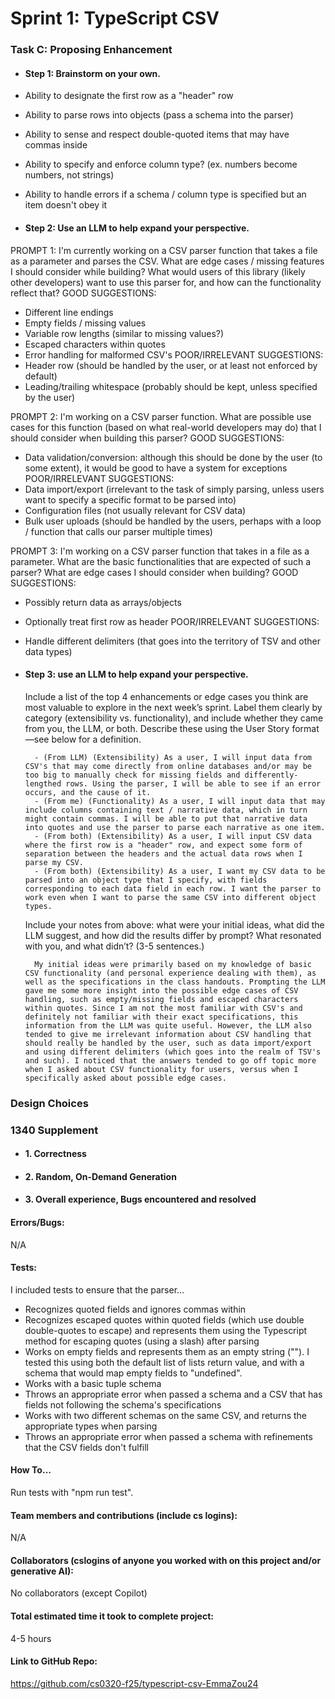 # Sprint 1: TypeScript CSV

### Task C: Proposing Enhancement

- #### Step 1: Brainstorm on your own.
- Ability to designate the first row as a "header" row
- Ability to parse rows into objects (pass a schema into the parser)
- Ability to sense and respect double-quoted items that may have commas inside
- Ability to specify and enforce column type? (ex. numbers become numbers, not strings)
- Ability to handle errors if a schema / column type is specified but an item doesn't obey it

- #### Step 2: Use an LLM to help expand your perspective.
PROMPT 1: I'm currently working on a CSV parser function that takes a file as a parameter and parses the CSV. What are edge cases / missing features I should consider while building? What would users of this library (likely other developers) want to use this parser for, and how can the functionality reflect that?
GOOD SUGGESTIONS:
- Different line endings
- Empty fields / missing values
- Variable row lengths (similar to missing values?)
- Escaped characters within quotes
- Error handling for malformed CSV's
POOR/IRRELEVANT SUGGESTIONS:
- Header row (should be handled by the user, or at least not enforced by default)
- Leading/trailing whitespace (probably should be kept, unless specified by the user)

PROMPT 2: I'm working on a CSV parser function. What are possible use cases for this function (based on what real-world developers may do) that I should consider when building this parser?
GOOD SUGGESTIONS:
- Data validation/conversion: although this should be done by the user (to some extent), it would be good to have a system for exceptions
POOR/IRRELEVANT SUGGESTIONS:
- Data import/export (irrelevant to the task of simply parsing, unless users want to specify a specific format to be parsed into)
- Configuration files (not usually relevant for CSV data)
- Bulk user uploads (should be handled by the users, perhaps with a loop / function that calls our parser multiple times)

PROMPT 3: I'm working on a CSV parser function that takes in a file as a parameter. What are the basic functionalities that are expected of such a parser? What are edge cases I should consider when building?
GOOD SUGGESTIONS:
- Possibly return data as arrays/objects
- Optionally treat first row as header
POOR/IRRELEVANT SUGGESTIONS:
- Handle different delimiters (that goes into the territory of TSV and other data types)

- #### Step 3: use an LLM to help expand your perspective.

    Include a list of the top 4 enhancements or edge cases you think are most valuable to explore in the next week’s sprint. Label them clearly by category (extensibility vs. functionality), and include whether they came from you, the LLM, or both. Describe these using the User Story format—see below for a definition. 
    
        - (From LLM) (Extensibility) As a user, I will input data from CSV's that may come directly from online databases and/or may be too big to manually check for missing fields and differently-lengthed rows. Using the parser, I will be able to see if an error occurs, and the cause of it.
        - (From me) (Functionality) As a user, I will input data that may include columns containing text / narrative data, which in turn might contain commas. I will be able to put that narrative data into quotes and use the parser to parse each narrative as one item.
        - (From both) (Extensibility) As a user, I will input CSV data where the first row is a "header" row, and expect some form of separation between the headers and the actual data rows when I parse my CSV.
        - (From both) (Extensibility) As a user, I want my CSV data to be parsed into an object type that I specify, with fields corresponding to each data field in each row. I want the parser to work even when I want to parse the same CSV into different object types.

    Include your notes from above: what were your initial ideas, what did the LLM suggest, and how did the results differ by prompt? What resonated with you, and what didn’t? (3-5 sentences.) 

        My initial ideas were primarily based on my knowledge of basic CSV functionality (and personal experience dealing with them), as well as the specifications in the class handouts. Prompting the LLM gave me some more insight into the possible edge cases of CSV handling, such as empty/missing fields and escaped characters within quotes. Since I am not the most familiar with CSV's and definitely not familiar with their exact specifications, this information from the LLM was quite useful. However, the LLM also tended to give me irrelevant information about CSV handling that should really be handled by the user, such as data import/export and using different delimiters (which goes into the realm of TSV's and such). I noticed that the answers tended to go off topic more when I asked about CSV functionality for users, versus when I specifically asked about possible edge cases.

### Design Choices

### 1340 Supplement

- #### 1. Correctness

- #### 2. Random, On-Demand Generation

- #### 3. Overall experience, Bugs encountered and resolved
#### Errors/Bugs:
N/A

#### Tests:
I included tests to ensure that the parser...
- Recognizes quoted fields and ignores commas within
- Recognizes escaped quotes within quoted fields (which use double double-quotes to escape) and represents them using the Typescript method for escaping quotes (using a slash) after parsing
- Works on empty fields and represents them as an empty string (""). I tested this using both the default list of lists return value, and with a schema that would map empty fields to "undefined".
- Works with a basic tuple schema
- Throws an appropriate error when passed a schema and a CSV that has fields not following the schema's specifications
- Works with two different schemas on the same CSV, and returns the appropriate types when parsing
- Throws an appropriate error when passed a schema with refinements that the CSV fields don't fulfill

#### How To…
Run tests with "npm run test".

#### Team members and contributions (include cs logins):
N/A

#### Collaborators (cslogins of anyone you worked with on this project and/or generative AI):
No collaborators (except Copilot)

#### Total estimated time it took to complete project:
4-5 hours

#### Link to GitHub Repo:  
https://github.com/cs0320-f25/typescript-csv-EmmaZou24